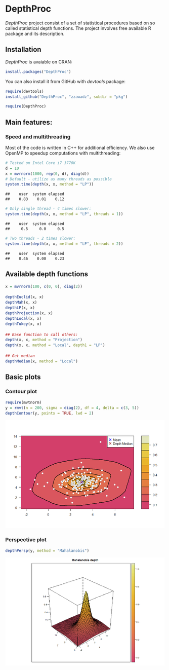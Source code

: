 DepthProc
========================

*DepthProc* project consist of a set of statistical procedures based on so called statistical depth functions. The project involves free available R package and its description.


## Installation

*DepthProc* is avaiable on CRAN:

```r
install.packages("DepthProc")
```

You can also install it from GitHub with *devtools* package:

```r
require(devtools)
install_github("DepthProc", "zzawadz", subdir = "pkg")
```

```r
require(DepthProc)
```


## Main features:

### Speed and multithreading

Most of the code is written in C++ for additional efficiency. We also use OpenMP to speedup computations with multithreading:


```r
# Tested on Intel Core i7 3770K
d = 10
x = mvrnorm(1000, rep(0, d), diag(d))
# Default - utilize as many threads as possible
system.time(depth(x, x, method = "LP"))
```

```
##    user  system elapsed 
##    0.83    0.01    0.12
```

```r
# Only single thread - 4 times slower:
system.time(depth(x, x, method = "LP", threads = 1))
```

```
##    user  system elapsed 
##     0.5     0.0     0.5
```

```r
# Two threads - 2 times slower:
system.time(depth(x, x, method = "LP", threads = 2))
```

```
##    user  system elapsed 
##    0.46    0.00    0.23
```


## Available depth functions


```r
x = mvrnorm(100, c(0, 0), diag(2))

depthEuclid(x, x)
depthMah(x, x)
depthLP(x, x)
depthProjection(x, x)
depthLocal(x, x)
depthTukey(x, x)

## Base function to call others:
depth(x, x, method = "Projection")
depth(x, x, method = "Local", depth1 = "LP")

## Get median
depthMedian(x, method = "Local")
```


## Basic plots

### Contour plot

```r
require(mvtnorm)
y = rmvt(n = 200, sigma = diag(2), df = 4, delta = c(3, 5))
depthContour(y, points = TRUE, lwd = 2)
```

![plot of chunk contour](figure/contour.png) 


### Perspective plot

```r
depthPersp(y, method = "Mahalanobis")
```

![plot of chunk persp](figure/persp.png) 


